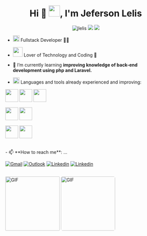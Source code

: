 <h1 align="center">Hi 👋 <img src="https://raw.githubusercontent.com/TheDudeThatCode/TheDudeThatCode/db8f1cbd38ac0ae2a08f36f961096dbd59a02393/Assets/Earth.gif" width="35">, I'm Jeferson Lelis</h1>

  <p align="center"> <img src="https://komarev.com/ghpvc/?username=jlelis" alt="jlelis" /> 
  <img src="https://img.shields.io/badge/Focus-Full--Stack-brightgreen" /> 
  <img src="https://img.shields.io/badge/Living-Brazil-blueviolet" />  
  </p>
  

- <img src="https://github.com/TheDudeThatCode/TheDudeThatCode/blob/db8f1cbd38ac0ae2a08f36f961096dbd59a02393/Assets/happy.gif?raw=true" width="20"> Fullstack Developer 👩‍💻

- <img src="https://github.com/TheDudeThatCode/TheDudeThatCode/blob/db8f1cbd38ac0ae2a08f36f961096dbd59a02393/Assets/Designer.gif?raw=true" width="30"/> Lover of Technology and Coding 💓
- 🌱 I’m currently learning **improving knowledge of back-end development using php and Laravel.**


- <img src="https://github.com/TheDudeThatCode/TheDudeThatCode/blob/db8f1cbd38ac0ae2a08f36f961096dbd59a02393/Assets/hmm.gif?raw=true" width="20"></img>   Languages and tools already experienced and improving: 

<img height="40" src="https://img.shields.io/badge/html5%20-%23E34F26.svg?&style=for-the-badge&logo=html5&logoColor=white"> </img>
<img height="40" src="https://img.shields.io/badge/JavaScript-F7DF1E?style=for-the-badge&logo=javascript&logoColor=black"> </img>
<img height="40" src="https://img.shields.io/badge/css3%20-%231572B6.svg?&style=for-the-badge&logo=css3&logoColor=white"> </img>

<img height="40" src="https://img.shields.io/badge/php-%23777BB4.svg?&style=for-the-badge&logo=php&logoColor=white"> </img>
<img height="40" src="https://img.shields.io/badge/laravel%20-%23FF2D20.svg?&style=for-the-badge&logo=laravel&logoColor=white"> </img>

<img height="40" src="https://img.shields.io/badge/Bootstrap-563D7C?style=for-the-badge&logo=bootstrap&logoColor=white"> </img>
<img height="40" src="https://img.shields.io/badge/-materialize--css-ff69b4?style=for-the-badge&logo=materialize--css&logoColor=white"> </img>


</p></br>
- 📫 **How to reach me**: ...

[![Gmail](https://img.shields.io/badge/gmail-%23D14836.svg?&style=for-the-badge&logo=gmail&logoColor=white)](mailto:jerfao@hotmail.com)
[![Outlook](https://img.shields.io/badge/Microsoft%20Outlook-0078D4?logo=microsoft-outlook&logoColor=white&style=for-the-badge)](mailto:jeferson.lelis@outlook.com)
[![Linkedin](https://img.shields.io/badge/linkedin-%230077B5.svg?&style=for-the-badge&logo=linkedin&logoColor=white)](https://linkedin.com/in/jeferson-lelis)
[![Linkedin](https://img.shields.io/badge/WHATSAPP-25D366?&style=for-the-badge&logo=whatsapp&logoColor=white)](https://api.whatsapp.com/send?phone=5517982270050)

<br>
<img height="170" style="border-radius: 2px" alt="GIF" src="https://github-readme-stats.sabesansathananthan.vercel.app/api?username=jlelis&show_icons=true&hide_border=true&count_private=true&theme=nightowl"/> <img height="170" style="border-radius: 5px" alt="GIF" src="https://github-readme-stats.sabesansathananthan.vercel.app/api/top-langs/?username=jlelis&layout=compact&theme=nightowl" />
</p></br>
